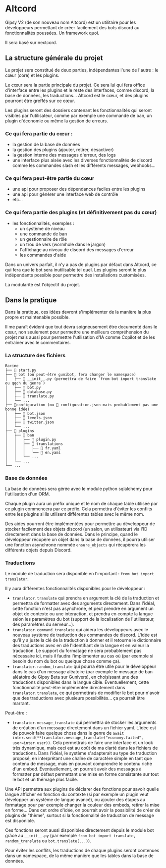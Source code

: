 # Altcord

Gipsy V2 (de son nouveau nom Altcord) est un utilitaire pour les développeurs permettant de créer facilement des bots discord au fonctionnalités poussées.
Un framework quoi.

Il sera basé sur nextcord.

## La structure générale du projet

Le projet sera constitué de deux parties, indépendantes l'une de l'autre : le cœur (core) et les plugins.

Le cœur sera la partie principale du projet. Ce sera lui qui fera office d'interface entre les plugins et le reste des interfaces, comme discord, la base de données, les traductions… Altcord est le cœur, et des plugins pourront être greffés sur ce cœur.

Les plugins seront des dossiers contenant les fonctionnalités qui seront visibles par l'utilisateur, comme par exemple une commande de ban, un plugin d'économie ou même la gestion de erreurs.

### Ce qui fera partie du cœur :
- la gestion de la base de données
- la gestion des plugins (ajouter, retirer, désactiver)
- la gestion interne des messages d'erreur, des logs
- une interface plus aisée avec les diverses fonctionnalités de discord comme les commandes slash et les différents messages, webhooks...

### Ce qui fera **peut-être** partie du cœur
- une api pour proposer des dépendances faciles entre les plugins
- une api pour générer une interface web de contrôle
- etc...

### Ce qui fera partie des plugins (et définitivement pas du cœur)
- les fonctionnalités, exemples :
  - un système de niveau
  - une commande de ban
  - un gestionnaire de rôle
  - un trou de vers (wormhole dans le jargon)
  - l'affichage au niveau de discord des messages d'erreur
  - les commandes d'aide

Dans un univers parfait, il n'y a pas de plugins par défaut dans Altcord, ce qui fera que le bot sera inutilisable tel quel.
Les plugins seront le plus indépendants possible pour permettre des installations customisées.

La modularité est l'objectif du projet.

## Dans la pratique

Dans la pratique, ces idées devront s'implémenter de la manière la plus propre et maintenable possible.

Il me paraît évident que tout devra soigneusement être documenté dans le cœur, non seulement pour permettre une meilleurs compréhension du projet mais aussi pour permettre l'utilisation d'IA comme Copilot et de les entraîner avec le commentaires.

### La structure des fichiers
```
Racine
├── 📄 start.py
├── 📁 bot (ou peut-être gunibot, fera changer le namespace)
│   ├── 📄 __init__.py (permettra de faire `from bot import translate ou qqch du genre`)
│   ├── 📄 bot.py
│   ├── 📄 database.py
│   ├── 📄 translate.py
│   └── ...
├── 📂configuration (ou 📄 configuration.json mais probablement pas une bonne idée)
│   ├── 📄 bot.json
│   ├── 📄 levels.json
│   ├── 📄 twitter.json
│   └── ...
├── 📁 plugins
│   ├── 📂 ban
│   │   ├── 📄 plugin.py
│   │   ├── 📁 translations
│   │   │   ├── 📄 fr.yaml
│   │   │   └── 📄 en.yaml
│   │   └── ...
│   └── ...
└── ...
```

### Base de données

La base de données sera gérée avec le module python sqlalchemy pour l'utilisation d'un ORM.


Chaque plugin aura un préfix unique et le nom de chaque table utilisée par ce plugin commencera par ce préfix. Cela permettra d'éviter les conflits entre les plugins si ils utilisent différentes tables avec le même nom.

Des aides pourront être implémentées pour permettre au développeur de stocker facilement des objets discord (un salon, un utilisateur) via l'ID directement dans la base de données. Dans le principe, quand le développeur récupère un objet dans la base de données, il pourra utiliser une fonction asynchrone nommée `ensure_objects` qui récupèrera les différents objets depuis Discord.

### Traductions

Le module de traduction sera disponible en l'important : `from bot import translator`.

Il y aura différentes fonctionnalités disponibles pour le développeur :
* `translator.translate` qui prendra en argument la clé de la traduction et permettra de formatter avec des arguments directement. Dans l'idéal, cette fonction n'est pas asynchrone, et peut prendre en argument un objet de contexte ou une interaction, et prendra en compte la langue selon les paramètres du bot (support de la localisation de l'utilisateur, des paramètres du serveur...).
* `translator.command_translate` qui aidera les développeurs avec le nouveau système de traduction des commandes de discord. L'idée est qu'il y a juste la clé de la traduction à donner et il retourne le dictionnaire des traductions avec en clé l'identifiant de la langue et en valeur la traduction. Le support du formatage ne sera probablement pas nécessaire ici, mais il faudra l'implémenter au cas où (par exemple si besoin du nom du bot ou quelque chose comme ça).
* `translator.random_translate` qui pourra être utile pour le développeur dans le cas d'un message aléatoire (par exemple le message de ban aléatoire de Gipsy Beta sur Gunivers), en choisissant une des traductions disponibles dans la langue cible. Éventuellement, cette fonctionnalité peut-être implémentée directement dans `translator.translate`, ce qui permettrais de modifier le bot pour n'avoir que des traductions avec plusieurs possibilités... ça pourrait être marrant. 

Peut-être :
* `translator.message_translate` qui permettra de stocker les arguments de création d'un message directement dans un fichier yaml. L'idée est de pouvoir faire quelque chose dans le genre de `await inter.send(**translator.message_translate("economy.failed", user=inter.user))`. Cela permettrais de faire une interface et un look très dynamique, mais ceci est au coût de ma clarté dans les fichiers de traductions. Dans l'idéal, le système s'adapterait au type de traduction proposé, en interprétant une chaîne de caractère simple en tant que contenu de message, mais en pouvant comprendre le contenu riche d'un embed. Éventuellement, on pourrait avoir des messages à formatter par défaut permettant une mise en forme consistante sur tout le bot et un thémage plus facile.

Une API permettra aux plugins de déclarer des fonctions pour savoir quelle langue afficher en fonction du contexte (si par exemple un plugin veut développer un système de langue avancé), ou ajouter des étapes au formatage pour par exemple changer la couleur des embeds, retirer la mise en forme... Dans cet ordre d'idée, on pourrait avoir la possibilité de créer de plugins de "thème", surtout si la fonctionnalité de traduction de message est disponible.

Ces fonctions seront aussi disponibles directement depuis le module bot grâce au `__init__.py` (par exemple `from bot import translate, random_translate` ou `bot.translate(...)`).

Pour éviter les conflits, les traductions de chaque plugins seront contenues dans un namespace, de la même manière que les tables dans la base de données.
